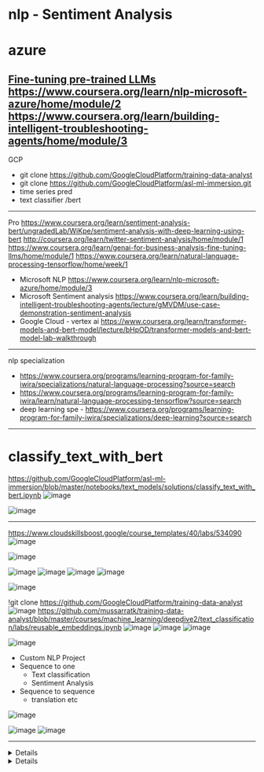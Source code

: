 # nlp - Sentiment Analysis
# azure
[Fine-tuning pre-trained LLMs](https://www.coursera.org/learn/nlp-microsoft-azure/home/module/2)
https://www.coursera.org/learn/nlp-microsoft-azure/home/module/2
https://www.coursera.org/learn/building-intelligent-troubleshooting-agents/home/module/3
------------------------------------------------------------------------
GCP 
- git clone https://github.com/GoogleCloudPlatform/training-data-analyst
- git clone https://github.com/GoogleCloudPlatform/asl-ml-immersion.git
- time series pred
- text classifier /bert
--------------------------------------
Pro
https://www.coursera.org/learn/sentiment-analysis-bert/ungradedLab/WiKpe/sentiment-analysis-with-deep-learning-using-bert
http://coursera.org/learn/twitter-sentiment-analysis/home/module/1
https://www.coursera.org/learn/genai-for-business-analysis-fine-tuning-llms/home/module/1
https://www.coursera.org/learn/natural-language-processing-tensorflow/home/week/1
- Microsoft NLP
https://www.coursera.org/learn/nlp-microsoft-azure/home/module/3
- Microsoft Sentiment analysis
https://www.coursera.org/learn/building-intelligent-troubleshooting-agents/lecture/gMVDM/use-case-demonstration-sentiment-analysis
- Google Cloud - vertex ai
https://www.coursera.org/learn/transformer-models-and-bert-model/lecture/bHpOD/transformer-models-and-bert-model-lab-walkthrough
---------------------------
nlp specialization 
- https://www.coursera.org/programs/learning-program-for-family-iwira/specializations/natural-language-processing?source=search
- https://www.coursera.org/programs/learning-program-for-family-iwira/learn/natural-language-processing-tensorflow?source=search
- deep learning spe - https://www.coursera.org/programs/learning-program-for-family-iwira/specializations/deep-learning?source=search
------------------------------------------------------------------------------------------------
# classify_text_with_bert
https://github.com/GoogleCloudPlatform/asl-ml-immersion/blob/master/notebooks/text_models/solutions/classify_text_with_bert.ipynb
![image](https://github.com/user-attachments/assets/7dcca010-ccf9-4efe-852d-f49fe168fe70)

![image](https://github.com/user-attachments/assets/f0022068-9a74-47a8-86c5-8f90a8de762d)

------------------------------------------------------------------------------------------
https://www.cloudskillsboost.google/course_templates/40/labs/534090
![image](https://github.com/user-attachments/assets/a9a366f2-e29c-4d08-9c36-d4dbfa898262)

![image](https://github.com/user-attachments/assets/f917089e-9936-44d6-b3d3-8951a999dde6)

![image](https://github.com/user-attachments/assets/515ff175-7201-4f1e-adc6-5b060dad520c)
![image](https://github.com/user-attachments/assets/7f65c4b1-6c50-470a-8d25-ffd9b7be62dc)
![image](https://github.com/user-attachments/assets/ee943b25-f351-464f-a883-80bc047e743b)
![image](https://github.com/user-attachments/assets/3923ef17-6b77-4e85-8cb6-4821e90c0f5c)

![image](https://github.com/user-attachments/assets/63ab1c07-03bb-4342-a38e-173b88cc8089)

!git clone https://github.com/GoogleCloudPlatform/training-data-analyst
![image](https://github.com/user-attachments/assets/49d1ac86-79a7-416c-9b5e-f580b87d4839)
https://github.com/mussarratk/training-data-analyst/blob/master/courses/machine_learning/deepdive2/text_classification/labs/reusable_embeddings.ipynb
![image](https://github.com/user-attachments/assets/2714159c-b3a6-4325-a1bb-6c3eaabd5a24)
![image](https://github.com/user-attachments/assets/e3829781-96ba-491c-b5f2-8b7d380c98ee)
![image](https://github.com/user-attachments/assets/931557c7-64e2-4410-8fd1-552166a1c8dd)
















![image](https://github.com/user-attachments/assets/7de46d3b-78c2-4b42-a8a3-0cf8f66481de)
- Custom NLP Project
- Sequence to one
     * Text classification
     * Sentiment Analysis
- Sequence to sequence
     * translation etc
       
![image](https://github.com/user-attachments/assets/835e3452-b1f7-4a34-aa48-5dbf020baada)

![image](https://github.com/user-attachments/assets/4cb8f046-0882-4a31-b795-61d5602681e7)
![image](https://github.com/user-attachments/assets/cb407656-c53c-4c0f-9bae-965b38c7c9ef)





------------------------------------------------------------------------------------------------------------
<details>

Let's break down this explanation of how a preprocessing model handles sentences for a fixed-length input, focusing on the "input word ID" and "masking" concepts.

Imagine you have a machine learning model that needs to process text, but it's designed to always receive inputs of a very specific, unchanging size. This is common in many neural network architectures, like Transformers.

Here's a detailed elaboration of the concepts:

**1. Tokenized Sentence:**

* Before anything else, a sentence needs to be broken down into smaller units called "tokens." These tokens can be words, sub-word units (like "ing" or "un"), or even individual characters, depending on the tokenizer used.
* **Example:** The sentence "The quick brown fox" might be tokenized into: ["The", "quick", "brown", "fox"].

**2. Input Word ID (or Token ID):**

* Once a sentence is tokenized, each unique token is assigned a numerical ID. This is like a dictionary where each word has a unique number.
* The "input word ID" is the sequence of these numerical IDs corresponding to the tokens in the tokenized sentence.
* **Why?** Computers understand numbers, not text. Representing words as IDs allows the model to process them numerically.
* **Example (continuing from above):**
    * Let's say "The" = 101, "quick" = 205, "brown" = 312, "fox" = 409.
    * The input word IDs for "The quick brown fox" would be: [101, 205, 312, 409].

**3. Fixed Length Input:**

* This is the core constraint. The machine learning model expects every input sentence to have the exact same number of tokens (and thus the same number of input word IDs). Let's say this fixed length is 128.
* **How it's achieved:**
    * **Padding:** If a sentence is shorter than the fixed length, special "padding" tokens (e.g., with an ID of 0) are added to the end until the desired length is reached.
    * **Truncation:** If a sentence is longer than the fixed length, it's typically cut off (truncated) at the maximum allowed length.
* **Example (Fixed length = 8):**
    * Original: [101, 205, 312, 409] (length 4)
    * Padded: [101, 205, 312, 409, 0, 0, 0, 0] (length 8)

**4. Masking for Each Word (Attention Mask):**

* This is crucial for the model to understand which parts of the fixed-length input are "real" words from the original sentence and which are just padding.
* A "mask" (often called an "attention mask") is a separate sequence of binary values (0s and 1s) that accompanies the input word IDs.
* **How it works:**
    * A '1' (or True) in the mask indicates a "valid" word (an actual token from the original sentence).
    * A '0' (or False) in the mask indicates a "masked" word, usually padding, which the model should ignore or treat differently during its calculations.
* **Why it's important:** Without the mask, the model would try to learn relationships between real words and padding tokens, which is meaningless and can degrade performance. The mask tells the model, "Hey, don't pay attention to these padded parts when you're processing."
* **Example (Mask for the padded example above):**
    * Input Word IDs: [101, 205, 312, 409, 0, 0, 0, 0]
    * Mask: [1, 1, 1, 1, 0, 0, 0, 0]

**In Summary:**

The preprocessing model's role is to transform variable-length text sentences into a uniform numerical format that a machine learning model can consume efficiently. It achieves this by:

1.  **Tokenizing** sentences into individual units.
2.  Assigning unique **numerical IDs** to these tokens.
3.  **Converting every sentence into a fixed-length input** by adding padding tokens (and their corresponding IDs) if the sentence is too short.
4.  Providing a **mask** (attention mask) that explicitly indicates which IDs correspond to original words and which are just padding, allowing the model to focus its attention appropriately and ignore the "invalid" (padded) parts.

This structured approach ensures that the model receives consistent input, regardless of the original sentence length, while simultaneously being informed about which parts of the input are meaningful for its processing.
  
</details>





<details>


  
You're looking to get exposure to NLP concepts and basic text processing tasks through projects, specifically on platforms like Coursera. That's a great approach! Here's a guide to help you, including project ideas and relevant Coursera/other platform resources:

## Understanding Core NLP Concepts & Basic Text Processing

Before diving into projects, it's good to have a grasp of some fundamental NLP and text processing concepts. These will be the building blocks of your projects:

**Basic Text Processing Tasks:**

* **Tokenization:** Breaking down text into smaller units (words, sentences, subwords).
* **Normalization:** Converting text into a standard form (e.g., lowercasing, removing punctuation, stemming, lemmatization).
* **Stop Word Removal:** Eliminating common words that don't add much meaning (e.g., "the," "a," "is").
* **Vectorization/Text Representation:** Converting text into numerical representations that machine learning models can understand (e.g., Bag-of-Words, TF-IDF, Word Embeddings like Word2Vec).
* **Regular Expressions (Regex):** Powerful patterns for searching, matching, and manipulating text.

**Core NLP Concepts (beyond basic processing):**

* **Sentiment Analysis:** Determining the emotional tone (positive, negative, neutral) of text.
* **Text Classification:** Categorizing text into predefined labels (e.g., spam/not spam, news topics).
* **Named Entity Recognition (NER):** Identifying and classifying named entities (people, organizations, locations, dates, etc.) in text.
* **Text Summarization:** Condensing longer texts into shorter summaries.
* **Chatbots/Conversational AI:** Building systems that can interact with users in natural language.

## Suggested Projects (Beginner-Friendly with Basic Text Processing Focus)

Here are some projects that are great for beginners and heavily involve basic text processing:

1.  **Spam/Ham Email Classifier:**
    * **Concept:** Classify emails as "spam" or "not spam" (ham).
    * **Text Processing:** This is a fantastic project for practicing:
        * **Tokenization:** Breaking emails into words.
        * **Lowercasing & Punctuation Removal:** Standardizing text.
        * **Stop Word Removal:** Removing common words that don't differentiate spam.
        * **Vectorization (Bag-of-Words or TF-IDF):** Converting words into numerical features.
    * **Machine Learning:** You'd typically use a simple classification algorithm like Naive Bayes or Logistic Regression.
    * **Dataset:** SMS Spam Collection Dataset (widely available on Kaggle).

2.  **Sentiment Analyzer for Product Reviews/Tweets:**
    * **Concept:** Determine if a review or tweet expresses positive, negative, or neutral sentiment.
    * **Text Processing:**
        * **Tokenization:** Breaking reviews into words.
        * **Normalization:** Cleaning text (lower case, remove special characters).
        * **Stop Word Removal.**
        * **Lemmatization/Stemming:** Reducing words to their base form (e.g., "running," "runs," "ran" -> "run").
        * **Vectorization:** TF-IDF or simple word embeddings.
    * **Machine Learning:** Supervised learning algorithms like Naive Bayes, SVM, or basic neural networks.
    * **Dataset:** IMDB Movie Reviews, Twitter Sentiment Analysis datasets (Kaggle).

3.  **Basic Text Summarizer (Extractive):**
    * **Concept:** Extract the most important sentences from a document to create a summary.
    * **Text Processing:**
        * **Sentence Tokenization:** Splitting the document into individual sentences.
        * **Word Tokenization:** Breaking sentences into words.
        * **Frequency Analysis:** Counting word occurrences (after stop word removal and normalization) to identify important words.
        * **Sentence Scoring:** Scoring sentences based on the frequency of important words.
    * **Method:** A simple approach like TextRank or even just scoring sentences based on keyword frequency.
    * **Dataset:** News articles, short stories.

4.  **Keyword Extractor from Articles/Documents:**
    * **Concept:** Identify the most relevant keywords or phrases in a given text.
    * **Text Processing:**
        * **Tokenization.**
        * **Normalization.**
        * **Stop Word Removal.**
        * **TF-IDF:** This is excellent for identifying important words in a document relative to a corpus of documents.
    * **Method:** Simple frequency counts or TF-IDF.
    * **Dataset:** Any collection of text documents.

5.  **Simple Chatbot (Rule-Based or Keyword Matching):**
    * **Concept:** Build a very basic chatbot that responds to user input based on predefined rules or keywords.
    * **Text Processing:**
        * **Lowercasing and Punctuation Removal:** To standardize input.
        * **Keyword Matching:** Checking for specific words or phrases in the user's input.
    * **Method:** If-else statements, dictionaries mapping keywords to responses. This is more about logic and less about complex ML initially, but it highlights the need for robust text processing.
    * **Dataset:** Create your own simple set of user queries and responses.

## Coursera and Other Platforms for Guidance

Here's how you can leverage Coursera and other platforms to learn and guide your projects:

**Coursera:**

* **"Natural Language Processing Specialization" by DeepLearning.AI (Andrew Ng's team):** This is a highly recommended specialization. While it goes into deep learning, the initial courses cover fundamental NLP concepts and text processing thoroughly.
    * **Relevant Courses for Basic Text Processing:**
        * **"Natural Language Processing with Classification and Vector Spaces"** (Course 1 of the specialization) – This course dives into text preprocessing, sentiment analysis, and vector spaces (Bag-of-Words, TF-IDF). It's perfect for your goal.
        * You'll find guided projects within these courses that walk you through building components of NLP systems, including the text processing steps.
* **"Natural Language Processing Essentials" by Coursera:** This course specifically mentions "NLP Pipeline and Text Representation," "Tokenization and Normalization," "Stemming and Lemmatization," and "Feature Extraction in NLP: From Frequency to Semantic Vectors." It seems very well aligned with your needs for basic text processing.
* **"Natural Language Processing with Real-World Projects Specialization" by Packt:** This specialization specifically emphasizes real-world projects and covers lexical processing, syntactic parsing, and building models for tasks like text summarization, sentiment analysis, and entity recognition.
* **"Introduction to Natural Language Processing (AI) Professional Certificate" by IBM:** This certificate often includes introductory courses that cover basic NLP concepts and text processing.

**Other Platforms:**

* **edX:**
    * Look for courses like "Text Analytics with Python" (UC Berkeley) or introductory NLP courses from universities like MIT or Harvard. edX also has a "Natural Language Processing" category.
* **DataCamp:**
    * **"Natural Language Processing in Python" Track:** This track is excellent for hands-on learning with Python. It covers tokenization, regular expressions, Bag-of-Words, TF-IDF, and even sentiment analysis and NER using libraries like NLTK and spaCy. It often includes mini-projects and exercises.
    * **Specific Courses to look for:** "Introduction to Natural Language Processing in Python," "Sentiment Analysis in Python," "Natural Language Processing with spaCy."
* **Kaggle:**
    * **Competitions:** While some are advanced, many Kaggle competitions, especially "Getting Started" ones like the "Toxic Comment Classification Challenge" or "Spam SMS Classification," provide excellent real-world datasets and public notebooks (kernels). You can learn immensely by studying how others perform text processing and model building.
    * **Notebooks/Kernels:** Search for "NLP for beginners" or specific project ideas (e.g., "Sentiment Analysis Python") to find shared code and tutorials. Many Kaggle notebooks are essentially guided projects.
* **freeCodeCamp/YouTube Tutorials:**
    * For quick introductions and hands-on coding, freeCodeCamp often has comprehensive articles and YouTube tutorials on basic NLP with Python (NLTK, spaCy). Search for "Python NLP Tutorial for Beginners."
* **Towards Data Science (Medium):** Many data scientists publish articles with detailed explanations and code for NLP projects, including basic text processing. Searching for "basic NLP project Python" will yield many results.

## General Project Guide & Workflow:

1.  **Choose a Project:** Start with a simple one like Spam/Ham Classification or basic Sentiment Analysis.
2.  **Understand the Data:** Get a dataset. Explore its structure, content, and any immediate challenges.
3.  **Text Preprocessing (Hands-on Practice!):**
    * **Load Data:** Read your text data into a suitable format (e.g., Pandas DataFrame).
    * **Clean Text:**
        * Convert to lowercase.
        * Remove punctuation, numbers, special characters (using regex).
        * Handle emojis (decide whether to remove or convert to text).
        * Address typos (simple spell correction if you're feeling ambitious, but often skipped for beginners).
    * **Tokenization:** Split text into words or sentences using NLTK's `word_tokenize` or `sent_tokenize`.
    * **Stop Word Removal:** Use `nltk.corpus.stopwords`.
    * **Stemming/Lemmatization:** Apply a stemmer (e.g., PorterStemmer, SnowballStemmer) or a lemmatizer (e.g., WordNetLemmatizer from NLTK, or use spaCy for better results). **Prioritize Lemmatization for better accuracy.**
4.  **Feature Engineering (Text Representation):**
    * **Bag-of-Words (BoW):** Use `CountVectorizer` from scikit-learn. This creates a matrix where rows are documents and columns are words, with values representing word counts.
    * **TF-IDF:** Use `TfidfVectorizer` from scikit-learn. This weights words based on their frequency in a document and their rarity across all documents.
    * *(Later, you can explore Word Embeddings like Word2Vec, GloVe, or FastText, but start with BoW/TF-IDF for basic exposure).*
5.  **Model Building (for Classification/Sentiment):**
    * **Split Data:** Divide your preprocessed and vectorized data into training and testing sets.
    * **Choose a Model:** Start with simple classification models like Naive Bayes (`MultinomialNB`) or Logistic Regression from scikit-learn.
    * **Train the Model:** Fit the model on your training data.
    * **Evaluate:** Test the model on your unseen testing data and evaluate its performance using metrics like accuracy, precision, recall, and F1-score.
6.  **Iterate and Improve:**
    * Experiment with different preprocessing steps.
    * Try different vectorization techniques.
    * Adjust model parameters.
    * Analyze misclassifications to understand what went wrong.

By following this structured approach and leveraging the resources on Coursera, DataCamp, and Kaggle, you'll gain solid exposure to NLP concepts and hands-on experience with basic text processing tasks. Good luck!

    
  </details>
